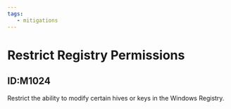 ```yaml
---
tags:
   - mitigations
---
```

# Restrict Registry Permissions
## ID:M1024
Restrict the ability to modify certain hives or keys in the Windows Registry.

